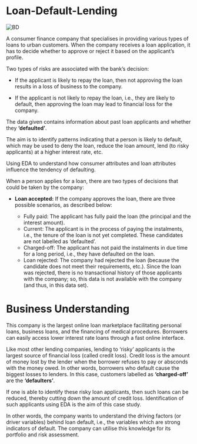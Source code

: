 # Loan-Default-Lending

![BD](https://github.com/Vivek-Nandal/Loan-Default-Lending/assets/72151781/24d3d495-d9bd-4e0f-b87e-59ef33f368f8)

A consumer finance company that specialises in providing various types of loans to urban customers. When the company receives a loan application, it has to decide whether to approve or reject it based on the applicant’s profile. 

Two types of risks are associated with the bank’s decision:

* If the applicant is likely to repay the loan, then not approving the loan results in a loss of business to the company.

* If the applicant is not likely to repay the loan, i.e., they are likely to default, then approving the loan may lead to financial loss for the company.

The data given contains information about past loan applicants and whether they **‘defaulted’**. 

The aim is to identify patterns indicating that a person is likely to default, which may be used to deny the loan, reduce the loan amount, lend (to risky applicants) at a higher interest rate, etc.

Using EDA to understand how consumer attributes and loan attributes influence the tendency of defaulting.

When a person applies for a loan, there are two types of decisions that could be taken by the company:

* **Loan accepted:** If the company approves the loan, there are three possible scenarios, as described below:

  - Fully paid: The applicant has fully paid the loan (the principal and the interest amount).
  - Current: The applicant is in the process of paying the instalments, i.e., the tenure of the loan is not yet completed. These candidates are not labelled as ‘defaulted’.
  - Charged-off: The applicant has not paid the instalments in due time for a long period, i.e., they have defaulted on the loan.
  - Loan rejected: The company had rejected the loan (because the candidate does not meet their requirements, etc.). Since the loan was rejected, there is no transactional history of those applicants with the company; so, this data is not available with the company (and thus, in this data set).

# **Business Understanding**

This company is the largest online loan marketplace facilitating personal loans, business loans, and the financing of medical procedures. Borrowers can easily access lower interest rate loans through a fast online interface.

Like most other lending companies, lending to ‘risky’ applicants is the largest source of financial loss (called credit loss). Credit loss is the amount of money lost by the lender when the borrower refuses to pay or absconds with the money owed. In other words, borrowers who default cause the biggest losses to lenders. In this case, customers labelled as **‘charged-off’** are the **‘defaulters’**.

If one is able to identify these risky loan applicants, then such loans can be reduced, thereby cutting down the amount of credit loss. Identification of such applicants using EDA is the aim of this case study.

In other words, the company wants to understand the driving factors (or driver variables) behind loan default, i.e., the variables which are strong indicators of default. The company can utilise this knowledge for its portfolio and risk assessment. 
